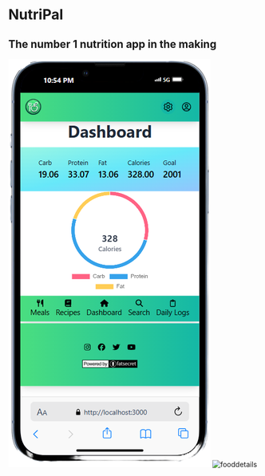 # NutriPal

## The number 1 nutrition app in the making

![dashboard](./client/src/images/dashboard.png)
![fooddetails](./client/src/images/NutripalDashboard.png)
